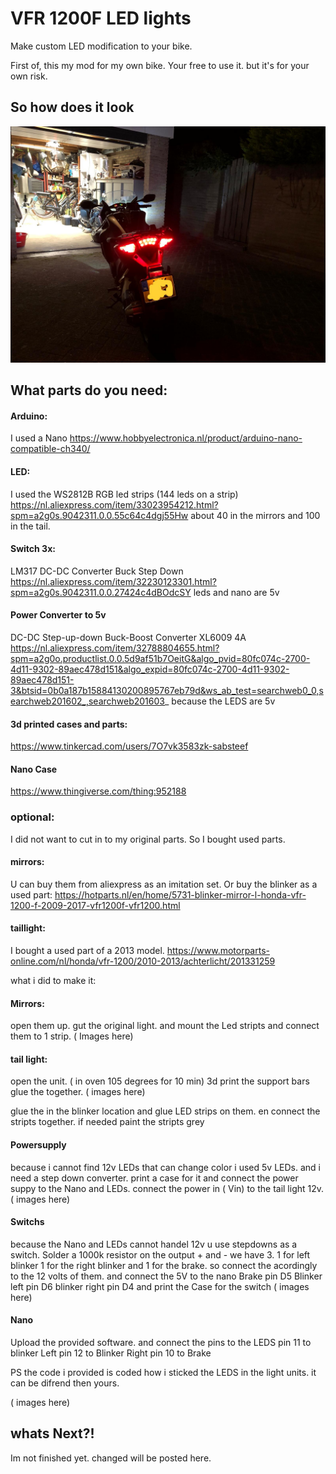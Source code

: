 # VFR 1200F LED lights
Make custom LED modification to your bike.

First of, this my mod for my own bike. Your free to use it. but it's for your own risk. 

## So how does it look

[![Demo lichts](https://github.com/sabsteef/MotorCycleLight/blob/master/Images/ready.jpeg)](https://www.youtube.com/watch?v=mF-TudgtvgI)

## What parts do you need:

#### Arduino:
I used a Nano
https://www.hobbyelectronica.nl/product/arduino-nano-compatible-ch340/

#### LED:
I used the WS2812B RGB led strips (144 leds on a strip)
https://nl.aliexpress.com/item/33023954212.html?spm=a2g0s.9042311.0.0.55c64c4dgj55Hw
about 40 in the mirrors and 100 in the tail.

#### Switch 3x:
LM317 DC-DC Converter Buck Step Down
https://nl.aliexpress.com/item/32230123301.html?spm=a2g0s.9042311.0.0.27424c4dBOdcSY
leds and nano are 5v

#### Power Converter to 5v
DC-DC Step-up-down Buck-Boost Converter XL6009 4A
https://nl.aliexpress.com/item/32788804655.html?spm=a2g0o.productlist.0.0.5d9af51b7OeitG&algo_pvid=80fc074c-2700-4d11-9302-89aec478d151&algo_expid=80fc074c-2700-4d11-9302-89aec478d151-3&btsid=0b0a187b15884130200895767eb79d&ws_ab_test=searchweb0_0,searchweb201602_,searchweb201603_
because the LEDS are 5v

#### 3d printed cases and parts:
https://www.tinkercad.com/users/7O7vk3583zk-sabsteef

#### Nano Case
https://www.thingiverse.com/thing:952188

### optional:
I did not want to cut in to my original parts. So I bought used parts.   
#### mirrors:
U can buy them from aliexpress as an imitation set. Or buy the blinker as a used part:
https://hotparts.nl/en/home/5731-blinker-mirror-l-honda-vfr-1200-f-2009-2017-vfr1200f-vfr1200.html 

#### taillight:
I bought a used part of a 2013 model.
https://www.motorparts-online.com/nl/honda/vfr-1200/2010-2013/achterlicht/201331259

what i did to make it:
#### Mirrors:
open them up. gut the original light. and mount the Led stripts and connect them to 1 strip.
( Images here)

#### tail light:
open the unit. ( in oven 105 degrees for 10 min)
3d print the support bars glue the together.
( images here)

glue the in the blinker location and glue LED strips on them. en connect the stripts together.
if needed paint the stripts grey

#### Powersupply
because i cannot find 12v LEDs that can change color i used 5v LEDs. and i need a step down converter.
print a case for it and connect the power suppy to the Nano and LEDs.
connect the power in ( Vin) to the tail light 12v. 
( images here)


#### Switchs
because the Nano and LEDs cannot handel 12v u use stepdowns as a switch. Solder a 1000k resistor on the output + and -
we have 3. 1 for left blinker 1 for the right blinker and 1 for the brake.
so connect the acordingly to the 12 volts of them. and connect the 5V to the nano
Brake pin D5
Blinker left pin  D6
blinker right pin D4
and print the Case for the switch
( images here)


#### Nano
Upload the provided software. and connect the pins to the LEDS
pin 11 to blinker Left
pin 12 to Blinker Right
pin 10 to Brake

PS the code i provided is coded how i sticked the LEDS in the light units. it can be difrend then yours.

( images here)



## whats Next?!
Im not finished yet. changed will be posted here.
